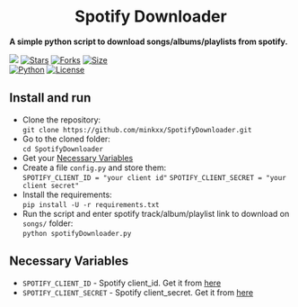 <h1 align="center">
  <b>Spotify Downloader</b>
</h1>

<b>A simple python script to download songs/albums/playlists from spotify.</b>

[![](https://img.shields.io/badge/SpotifyDownloader-v2.0-crimson)](#)
[![Stars](https://img.shields.io/github/stars/minkxx/SpotifyDownloader?style=flat-square&color=yellow)](https://github.com/minkxx/SpotifyDownloader/stargazers)
[![Forks](https://img.shields.io/github/forks/minkxx/SpotifyDownloader?style=flat-square&color=orange)](https://github.com/minkxx/SpotifyDownloader/fork)
[![Size](https://img.shields.io/github/repo-size/minkxx/SpotifyDownloader?style=flat-square&color=green)](https://github.com/minkxx/SpotifyDownloader/)   
[![Python](https://img.shields.io/badge/Python-v3.11.4-blue)](https://www.python.org/)
[![License](https://img.shields.io/badge/License-GPL-blue)](https://github.com/minkxx/SpotifyDownloader/blob/master/LICENSE) 

## Install and run
- Clone the repository:    
`git clone https://github.com/minkxx/SpotifyDownloader.git`
- Go to the cloned folder:    
`cd SpotifyDownloader`
- Get your [Necessary Variables](#Necessary-Variables)
- Create a file `config.py` and store them:    
`SPOTIFY_CLIENT_ID = "your client id"`
`SPOTIFY_CLIENT_SECRET = "your client secret"`
- Install the requirements:      
`pip install -U -r requirements.txt`
- Run the script and enter spotify track/album/playlist link to download on `songs/` folder:    
`python spotifyDownloader.py`

## Necessary Variables
- `SPOTIFY_CLIENT_ID` - Spotify client_id. Get it from [here](https://developer.spotify.com/dashboard/)
- `SPOTIFY_CLIENT_SECRET` - Spotify client_secret. Get it from [here](https://developer.spotify.com/dashboard/)
